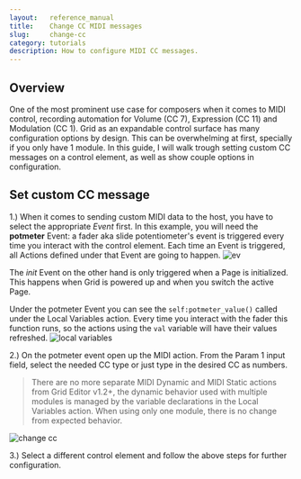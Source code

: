 ```yaml
---
layout:   reference_manual
title:    Change CC MIDI messages
slug:     change-cc
category: tutorials
description: How to configure MIDI CC messages.
---
```


## Overview

One of the most prominent use case for composers when it comes to MIDI control, recording automation for Volume (CC 7), Expression (CC 11) and Modulation (CC 1).
Grid as an expandable control surface has many configuration options by design. This can be overwhelming at first, specially if you only have 1 module. 
In this guide, I will walk trough setting custom CC messages on a control element, as well as show couple options in configuration.

## Set custom CC message

1.) When it comes to sending custom MIDI data to the host, you have to select the appropriate *Event* first. 
In this example, you will need the **potmeter** Event: a fader aka slide potentiometer's event is triggered every time you interact with the control element. Each time an Event is triggered, all Actions defined under that Event are going to happen.
![ev](https://intech.studio/_cms/2021-07-13/select_event.gif)

The *init* Event on the other hand is only triggered when a Page is initialized. This happens when Grid is powered up and when you switch the active Page.

Under the potmeter Event you can see the `self:potmeter_value()` called under the Local Variables action. Every time you interact with the fader this function runs, so the actions using the `val` variable will have their values refreshed.
![local variables](https://intech.studio/_cms/2021-07-13/local_value.png)

2.) On the potmeter event open up the MIDI action. From the Param 1 input field, select the needed CC type or just type in the desired CC as numbers.
> There are no more separate MIDI Dynamic and MIDI Static actions from Grid Editor v1.2+, the dynamic behavior used with multiple modules is managed by the variable declarations in the Local Variables action. When using only one module, there is no change from expected behavior.

![change cc](https://intech.studio/_cms/2021-07-13/change_cc.gif)

3.) Select a different control element and follow the above steps for further configuration.
